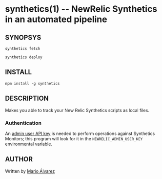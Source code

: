 # synthetics(1) -- NewRelic Synthetics in an automated pipeline

## SYNOPSYS

`synthetics fetch`

`synthetics deploy`

## INSTALL

`npm install -g synthetics`

## DESCRIPTION

Makes you able to track your New Relic Synthetics scripts as local files.

### Authentication

An [admin user API key](https://docs.newrelic.com/docs/apis/rest-api-v2/getting-started/api-keys#creating) is needed to perform operations against Synthetics Monitors; this program will look for it in the `NEWRELIC_ADMIN_USER_KEY` environmental variable.

## AUTHOR

Written by [Mario Álvarez](https://github.com/m4grio)
